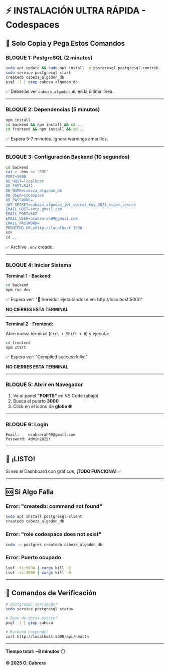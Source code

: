 # ⚡ INSTALACIÓN ULTRA RÁPIDA - Codespaces

## 🎯 Solo Copia y Pega Estos Comandos

### BLOQUE 1: PostgreSQL (2 minutos)

```bash
sudo apt update && sudo apt install -y postgresql postgresql-contrib
sudo service postgresql start
createdb cabeza_algodon_db
psql -l | grep cabeza_algodon_db
```

✅ Deberías ver `cabeza_algodon_db` en la última línea.

---

### BLOQUE 2: Dependencias (5 minutos)

```bash
npm install
cd backend && npm install && cd ..
cd frontend && npm install && cd ..
```

✅ Espera 5-7 minutos. Ignora warnings amarillos.

---

### BLOQUE 3: Configuración Backend (10 segundos)

```bash
cd backend
cat > .env << 'EOF'
PORT=5000
DB_HOST=localhost
DB_PORT=5432
DB_NAME=cabeza_algodon_db
DB_USER=codespace
DB_PASSWORD=
JWT_SECRET=cabeza_algodon_jwt_secret_key_2025_super_secure
EMAIL_HOST=smtp.gmail.com
EMAIL_PORT=587
EMAIL_USER=ocabrerah99@gmail.com
EMAIL_PASSWORD=
FRONTEND_URL=http://localhost:3000
EOF
cd ..
```

✅ Archivo `.env` creado.

---

### BLOQUE 4: Iniciar Sistema

**Terminal 1 - Backend:**

```bash
cd backend
npm run dev
```

✅ Espera ver: "🚀 Servidor ejecutándose en: http://localhost:5000"

**NO CIERRES ESTA TERMINAL**

---

**Terminal 2 - Frontend:**

Abre nueva terminal (`Ctrl + Shift + ñ`) y ejecuta:

```bash
cd frontend
npm start
```

✅ Espera ver: "Compiled successfully!"

**NO CIERRES ESTA TERMINAL**

---

### BLOQUE 5: Abrir en Navegador

1. Ve al panel **"PORTS"** en VS Code (abajo)
2. Busca el puerto **3000**
3. Click en el icono de **globo 🌐**

---

### BLOQUE 6: Login

```
Email:    ocabrerah99@gmail.com
Password: Admin2025!
```

---

## 🎉 ¡LISTO!

Si ves el Dashboard con gráficos, **¡TODO FUNCIONA!** ✅

---

## 🆘 Si Algo Falla

### Error: "createdb: command not found"
```bash
sudo apt install postgresql-client
createdb cabeza_algodon_db
```

### Error: "role codespace does not exist"
```bash
sudo -u postgres createdb cabeza_algodon_db
```

### Error: Puerto ocupado
```bash
lsof -ti:5000 | xargs kill -9
lsof -ti:3000 | xargs kill -9
```

---

## 📝 Comandos de Verificación

```bash
# PostgreSQL corriendo?
sudo service postgresql status

# Base de datos existe?
psql -l | grep cabeza

# Backend responde?
curl http://localhost:5000/api/health
```

---

**Tiempo total: ~8 minutos** ⏱️

**© 2025 O. Cabrera**

